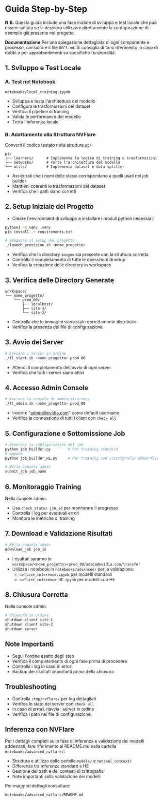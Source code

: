 # Guida Step-by-Step

**N.B.** 
Questa guida include una fase iniziale di sviluppo e test locale che può essere saltata se si desidera utilizzare direttamente la configurazione di esempio già presente nel progetto.

**Documentazione**
Per una spiegazione dettagliata di ogni componente e processo, consultare il file `DOCS.md`. Si consiglia di farvi riferimento in caso di dubbi o per approfondimenti su specifiche funzionalità.

## 1. Sviluppo e Test Locale
### A. Test nel Notebook
```
notebooks/local_training.ipynb
```
- Sviluppa e testa l'architettura del modello
- Configura le trasformazioni del dataset
- Verifica il pipeline di training
- Valida le performance del modello
- Testa l'inferenza locale

### B. Adattamento alla Struttura NVFlare
Converti il codice testato nella struttura `pt/`:
```
pt/
├── learners/      # Implementa la logica di training e trasformazioni
├── networks/      # Porta l'architettura del modello
└── utils/         # Implementa dataset e data splitter
```
- Assicurati che i nomi delle classi corrispondano a quelli usati nei job builder
- Mantieni coerenti le trasformazioni del dataset
- Verifica che i path siano corretti

## 2. Setup Iniziale del Progetto

- Creare l'environment di sviluppo e installare i moduli python necessari:
```bash
python3 -m venv .venv
pip install -r requirements.txt
```

```bash
# Eseguire il setup del progetto
./launch_provision.sh <nome_progetto>
```

- Verifica che la directory `images` sia presente con la struttura corretta
- Controlla il completamento di tutte le operazioni di setup
- Verifica la creazione delle directory in workspace

## 3. Verifica delle Directory Generate
```
workspace/
└── nome_progetto/
    └── prod_00/
        ├── localhost/
        ├── site-1/
        └── site-2/
```
- Controlla che le immagini siano state correttamente distribuite
- Verifica la presenza dei file di configurazione

## 3. Avvio dei Server
```bash
# Avviare i server in ordine
./fl_start.sh <nome_progetto> prod_00
```
- Attendi il completamento dell'avvio di ogni server
- Verifica che tutti i server siano attivi

## 4. Accesso Admin Console
```bash
# Avviare la console di amministrazione
./fl_admin.sh <nome_progetto> prod_00
```
- Inserire "admin@nvidia.com" come default username
- Verifica la connessione di tutti i client con `check all`

## 5. Configurazione e Sottomissione Job
```bash
# Generare la configurazione del job
python job_builder.py        # Per training standard
# oppure
python job_builder_HE.py     # Per training con crittografia omomorfica

# Nella console admin
submit_job job_name
```

## 6. Monitoraggio Training
Nella console admin:
- Usa `check_status job_id` per monitorare il progresso
- Controlla i log per eventuali errori
- Monitora le metriche di training

## 7. Download e Validazione Risultati
```bash
# Nella console admin
download_job job_id
```
- I risultati saranno in `workspace/<nome_progetto>/prod_00/admin@nvidia.com/transfer`
- Utilizza i notebook in `notebooks/advanced/` per la validazione:
  - `nvflare_inference.ipynb` per modelli standard
  - `nvflare_inference_HE.ipynb` per modelli con HE

## 8. Chiusura Corretta
Nella console admin:
```bash
# Chiusura in ordine
shutdown client site-1
shutdown client site-2
shutdown server
```

## Note Importanti
- Segui l'ordine esatto degli step
- Verifica il completamento di ogni fase prima di procedere
- Controlla i log in caso di errori
- Backup dei risultati importanti prima della chiusura

## Troubleshooting
- Controlla `/tmp/nvflare/` per log dettagliati
- Verifica lo stato dei server con `check all`
- In caso di errori, riavvia i server in ordine
- Verifica i path nei file di configurazione

## Inferenza con NVFlare
Per i dettagli completi sulla fase di inferenza e validazione dei modelli addestrati, fare riferimento al README.md nella cartella `notebooks/advanced_nvflare/`:
- Struttura e utilizzo delle cartelle `models/` e `tenseal_context/`
- Differenze tra inferenza standard e HE
- Gestione dei path e dei contesti di crittografia
- Note importanti sulla validazione dei modelli

Per maggiori dettagli consultare:
```
notebooks/advanced_nvflare/README.md
```